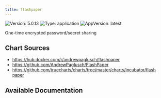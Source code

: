 ```yaml
---
title: flashpaper
---
```


![Version: 5.0.13](https://img.shields.io/badge/Version-5.0.13-informational?style=flat-square) ![Type: application](https://img.shields.io/badge/Type-application-informational?style=flat-square) ![AppVersion: latest](https://img.shields.io/badge/AppVersion-latest-informational?style=flat-square)

One-time encrypted password/secret sharing

## Chart Sources

- https://hub.docker.com/r/andrewpaglusch/flashpaper
- https://github.com/AndrewPaglusch/FlashPaper
- https://github.com/truecharts/charts/tree/master/charts/incubator/flashpaper

## Available Documentation


